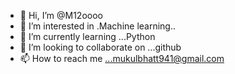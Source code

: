 - 👋 Hi, I’m @M12oooo
- 👀 I’m interested in .Machine learning..
- 🌱 I’m currently learning ...Python
- 💞️ I’m looking to collaborate on ...github
- 📫 How to reach me ...mukulbhatt941@gmail.com

<!---
M12oooo/M12oooo is a ✨ special ✨ repository because its `README.md` (this file) appears on your GitHub profile.
You can click the Preview link to take a look at your changes.
--->
